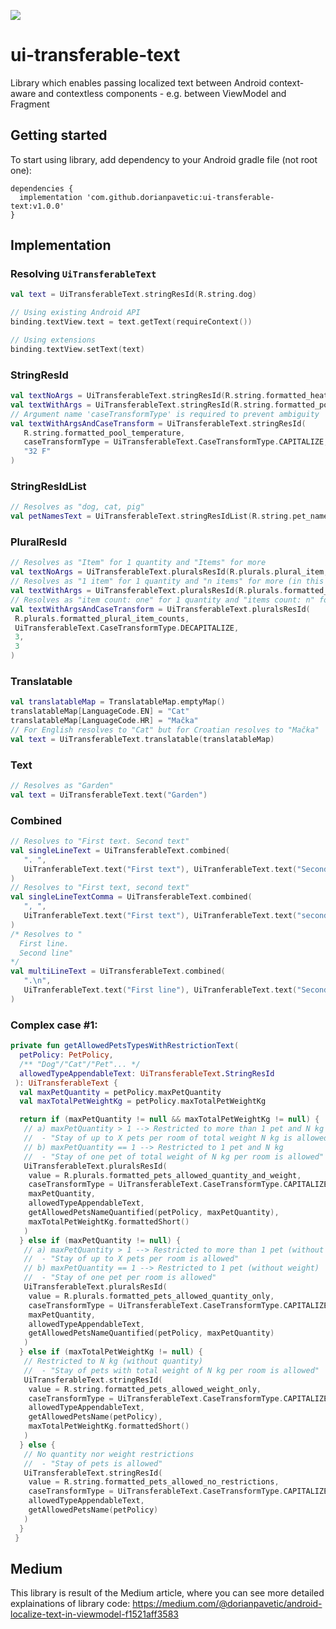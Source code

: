 [![](https://jitpack.io/v/dorianpavetic/ui-transferable-text.svg)](https://jitpack.io/#dorianpavetic/ui-transferable-text)

# ui-transferable-text
Library which enables passing localized text between Android context-aware and contextless components - e.g. between ViewModel and Fragment

## Getting started
To start using library, add dependency to your Android gradle file (not root one):
```
dependencies {
  implementation 'com.github.dorianpavetic:ui-transferable-text:v1.0.0'
}
```
## Implementation

### Resolving `UiTransferableText`
```kotlin
val text = UiTransferableText.stringResId(R.string.dog)

// Using existing Android API
binding.textView.text = text.getText(requireContext())

// Using extensions
binding.textView.setText(text)
```

### StringResId
```kotlin
val textNoArgs = UiTransferableText.stringResId(R.string.formatted_heated_pool)
val textWithArgs = UiTransferableText.stringResId(R.string.formatted_pool_temp, "32 F")
// Argument name 'caseTransformType' is required to prevent ambiguity
val textWithArgsAndCaseTransform = UiTransferableText.stringResId(
   R.string.formatted_pool_temperature,
   caseTransformType = UiTransferableText.CaseTransformType.CAPITALIZE,
   "32 F"
)
```

### StringResIdList
```kotlin
// Resolves as "dog, cat, pig"
val petNamesText = UiTransferableText.stringResIdList(R.string.pet_name_dog, R.string.pet_name_cat, R.string.pet_name_pig)
```

### PluralResId
```kotlin
// Resolves as "Item" for 1 quantity and "Items" for more
val textNoArgs = UiTransferableText.pluralsResId(R.plurals.plural_item, 3)
// Resolves as "1 item" for 1 quantity and "n items" for more (in this case n=3)
val textWithArgs = UiTransferableText.pluralsResId(R.plurals.formatted_plural_item, 3, 3)
// Resolves as "item count: one" for 1 quantity and "items count: n" for more (in this case n=3)
val textWithArgsAndCaseTransform = UiTransferableText.pluralsResId(
 R.plurals.formatted_plural_item_counts,
 UiTransferableText.CaseTransformType.DECAPITALIZE,
 3,
 3
)
```

### Translatable
```kotlin
val translatableMap = TranslatableMap.emptyMap()
translatableMap[LanguageCode.EN] = "Cat"
translatableMap[LanguageCode.HR] = "Mačka"
// For English resolves to "Cat" but for Croatian resolves to "Mačka"
val text = UiTransferableText.translatable(translatableMap)
```

### Text
```kotlin
// Resolves as "Garden"
val text = UiTransferableText.text("Garden")
```

### Combined
```kotlin
// Resolves to "First text. Second text"
val singleLineText = UiTransferableText.combined(
   ". ",
   UiTranferableText.text("First text"), UiTranferableText.text("Second text")
)
// Resolves to "First text, second text"
val singleLineTextComma = UiTransferableText.combined(
   ", ",
   UiTranferableText.text("First text"), UiTranferableText.text("second text")
)
/* Resolves to "
  First line.
  Second line"
*/
val multiLineText = UiTransferableText.combined(
   ".\n",
   UiTranferableText.text("First line"), UiTranferableText.text("Second line")
)
```

### Complex case #1:
```kotlin
private fun getAllowedPetsTypesWithRestrictionText(
  petPolicy: PetPolicy,
  /** "Dog"/"Cat"/"Pet"... */
  allowedTypeAppendableText: UiTransferableText.StringResId
 ): UiTransferableText {
  val maxPetQuantity = petPolicy.maxPetQuantity
  val maxTotalPetWeightKg = petPolicy.maxTotalPetWeightKg

  return if (maxPetQuantity != null && maxTotalPetWeightKg != null) {
   // a) maxPetQuantity > 1 --> Restricted to more than 1 pet and N kg
   //  - "Stay of up to X pets per room of total weight N kg is allowed"
   // b) maxPetQuantity == 1 --> Restricted to 1 pet and N kg
   //  - "Stay of one pet of total weight of N kg per room is allowed"
   UiTransferableText.pluralsResId(
    value = R.plurals.formatted_pets_allowed_quantity_and_weight,
    caseTransformType = UiTransferableText.CaseTransformType.CAPITALIZE,
    maxPetQuantity,
    allowedTypeAppendableText,
    getAllowedPetsNameQuantified(petPolicy, maxPetQuantity),
    maxTotalPetWeightKg.formattedShort()
   )
  } else if (maxPetQuantity != null) {
   // a) maxPetQuantity > 1 --> Restricted to more than 1 pet (without weight)
   //  - "Stay of up to X pets per room is allowed"
   // b) maxPetQuantity == 1 --> Restricted to 1 pet (without weight)
   //  - "Stay of one pet per room is allowed"
   UiTransferableText.pluralsResId(
    value = R.plurals.formatted_pets_allowed_quantity_only,
    caseTransformType = UiTransferableText.CaseTransformType.CAPITALIZE,
    maxPetQuantity,
    allowedTypeAppendableText,
    getAllowedPetsNameQuantified(petPolicy, maxPetQuantity)
   )
  } else if (maxTotalPetWeightKg != null) {
   // Restricted to N kg (without quantity)
   //  - "Stay of pets with total weight of N kg per room is allowed"
   UiTransferableText.stringResId(
    value = R.string.formatted_pets_allowed_weight_only,
    caseTransformType = UiTransferableText.CaseTransformType.CAPITALIZE,
    allowedTypeAppendableText,
    getAllowedPetsName(petPolicy),
    maxTotalPetWeightKg.formattedShort()
   )
  } else {
   // No quantity nor weight restrictions
   //  - "Stay of pets is allowed"
   UiTransferableText.stringResId(
    value = R.string.formatted_pets_allowed_no_restrictions,
    caseTransformType = UiTransferableText.CaseTransformType.CAPITALIZE,
    allowedTypeAppendableText,
    getAllowedPetsName(petPolicy)
   )
  }
 }
```

## Medium
This library is result of the Medium article, where you can see more detailed explainations of library code:
https://medium.com/@dorianpavetic/android-localize-text-in-viewmodel-f1521aff3583

